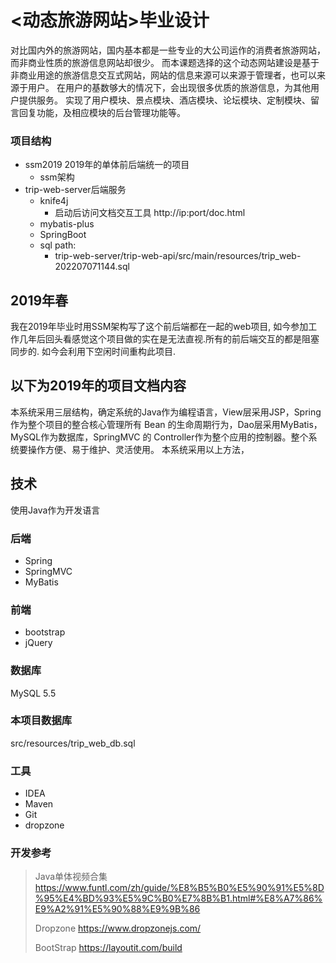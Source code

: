 # <动态旅游网站>毕业设计
对比国内外的旅游网站，国内基本都是一些专业的大公司运作的消费者旅游网站，而非商业性质的旅游信息网站却很少。
而本课题选择的这个动态网站建设是基于非商业用途的旅游信息交互式网站，网站的信息来源可以来源于管理者，也可以来源于用户。
在用户的基数够大的情况下，会出现很多优质的旅游信息，为其他用户提供服务。
实现了用户模块、景点模块、酒店模块、论坛模块、定制模块、留言回复功能，及相应模块的后台管理功能等。


### 项目结构

- ssm2019 2019年的单体前后端统一的项目
  - ssm架构
- trip-web-server后端服务
  - knife4j
    - 启动后访问文档交互工具 http://ip:port/doc.html
  - mybatis-plus
  - SpringBoot
  - sql path:
    - trip-web-server/trip-web-api/src/main/resources/trip_web-202207071144.sql

## 2019年春
我在2019年毕业时用SSM架构写了这个前后端都在一起的web项目, 如今参加工作几年后回头看感觉这个项目做的实在是无法直视.所有的前后端交互的都是阻塞同步的.
如今会利用下空闲时间重构此项目.

## 以下为2019年的项目文档内容
本系统采用三层结构，确定系统的Java作为编程语言，View层采用JSP，Spring 作为整个项目的整合核心管理所有 Bean 的生命周期行为，Dao层采用MyBatis，MySQL作为数据库，SpringMVC 的 Controller作为整个应用的控制器。整个系统要操作方便、易于维护、灵活使用。
本系统采用以上方法，

## 技术
使用Java作为开发语言

### 后端
- Spring
- SpringMVC
- MyBatis

### 前端
- bootstrap
- jQuery

### 数据库
MySQL 5.5

### 本项目数据库
src/resources/trip_web_db.sql

### 工具
- IDEA
- Maven
- Git
- dropzone

### 开发参考
> Java单体视频合集
> https://www.funtl.com/zh/guide/%E8%B5%B0%E5%90%91%E5%8D%95%E4%BD%93%E5%9C%B0%E7%8B%B1.html#%E8%A7%86%E9%A2%91%E5%90%88%E9%9B%86
>
> Dropzone
> https://www.dropzonejs.com/
>
> BootStrap
> https://layoutit.com/build
